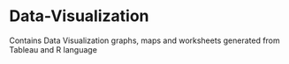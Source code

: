 # Data-Visualization
Contains Data Visualization graphs, maps and worksheets generated from Tableau and R language
